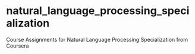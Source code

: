 # natural_language_processing_specialization

Course Assignments for Natural Language Processing Specialization from Coursera
